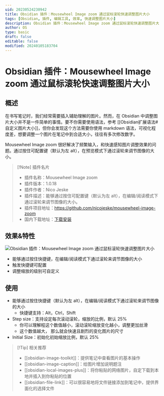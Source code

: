 ```yaml
---
uid: 20230524230942
title: Obsidian 插件：Mousewheel Image zoom 通过鼠标滚轮快速调整图片大小
tags: [Obsidian, 插件, 编辑工具, 效率, 快速调整图片大小]
description: Obsidian 插件：Mousewheel Image zoom 通过鼠标滚轮快速调整图片大小
author: OS
type: basic
draft: false
editable: false
modified: 20240105183704
---
```


# Obsidian 插件：Mousewheel Image zoom 通过鼠标滚轮快速调整图片大小

## 概述

在书写笔记时，我们经常需要插入辅助理解的图片。然而，在 Obsidian 中调整图片大小并不是一件简单的事情。要不你需要使用语法，参考 [[Obsidian扩展语法#自定义图片大小]]，但你会发现这个方法需要你使用 markdown 语法，可视化程度差，想要调整一个图片在笔记中到合适大小，往往有多次修改数字。

Mousewheel Image zoom 很好解决了频繁输入，和快速感知图片调整效果的问题。通过按住可配置键（默认为左 alt），在预览模式下通过滚轮来调节图像的大小。

> [!Note] 插件名片
> - 插件名称：Mousewheel Image zoom
> - 插件版本：1.0.18
> - 插件作者：Nico Jeske
> - 插件描述：能够通过按住可配置键（默认为左 alt），在编辑/阅读模式下通过滚轮来调节图像的大小。
> - 插件项目地址：<https://github.com/nicojeske/mousewheel-image-zoom>
> - 国内下载地址：[下载安装](https://pkmer.cn/products/plugin/pluginMarket/?mousewheel-image-zoom)

## 效果&特性

![Obsidian 插件：Mousewheel Image zoom 通过鼠标滚轮快速调整图片大小](https://cdn.pkmer.cn/images/234.gif!pkmer)

- 能够通过按住快捷键，在编辑/阅读模式下通过滚轮来调节图像的大小
- 触发快捷键可配置
- 调整缩放的级别可自定义

## 使用

- 能够通过按住快捷键（默认为左 alt），在编辑/阅读模式下通过滚轮来调节图像的大小
	- 快捷键支持：Alt，Ctrl，Shift
- Step size：支持设定每次滚动滚轮，缩放的比例，默认 25%
	- 你可以理解程这个数值越小，滚动滚轮缩放变化越小，调整更加丝滑
	- 这个数值越大， 那么就会快速且剧烈的变化图片的尺寸
- Initial Size：初始化初始缩放比例，默认 25%

> [!Tip] 相关推荐
> - [[obsidian-image-toolkit]]：提供笔记中查看图片的基本操作
> - [[obsidian-image-caption]]：给图片增加说明题注
> - [[obsidian-local-images-plus]]：将你粘贴的网络图片，自定下载到本地并插入到你粘贴的位置
> - [[obsidian-file-link]]：可以很容易地将文件链接添加到笔记中，提供界面化的选择文件